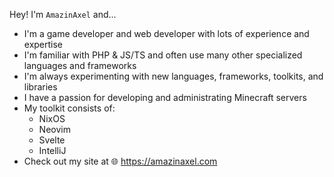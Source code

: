 Hey! I'm `AmazinAxel` and...
- I'm a game developer and web developer with lots of experience and expertise
- I'm familiar with PHP & JS/TS and often use many other specialized languages and frameworks
- I'm always experimenting with new languages, frameworks, toolkits, and libraries
- I have a passion for developing and administrating Minecraft servers
- My toolkit consists of:
  - NixOS
  - Neovim
  - Svelte
  - IntelliJ
- Check out my site at 🌐 <https://amazinaxel.com>
